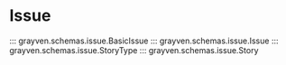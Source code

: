 # Issue

::: grayven.schemas.issue.BasicIssue
::: grayven.schemas.issue.Issue
::: grayven.schemas.issue.StoryType
::: grayven.schemas.issue.Story
